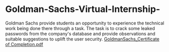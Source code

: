 # Goldman-Sachs-Virtual-Internship-
Goldman Sachs provide students an opportunity to experience the technical work being done there through a task. The task is to crack some leaked passwords from the company's database and provide observations and suitable suggestions to uplift the user security.
[GoldmanSachs_Certificate of Completion.pdf](https://github.com/leev9/Goldman-Sachs-Virtual-Internship-/files/12775264/GoldmanSachs_Certificate.of.Completion.pdf)
